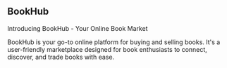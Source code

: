## BookHub

Introducing BookHub - Your Online Book Market

BookHub is your go-to online platform for buying and selling books. It's a user-friendly marketplace designed for book enthusiasts to connect, discover, and trade books with ease.